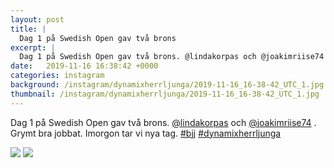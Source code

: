 ```yaml
---
layout: post
title: |
  Dag 1 på Swedish Open gav två brons
excerpt: |
  Dag 1 på Swedish Open gav två brons. @lindakorpas och @joakimriise74 . Grymt bra jobbat. Imorgon tar vi nya tag.  
date:   2019-11-16 16:38:42 +0000
categories: instagram
background: /instagram/dynamixherrljunga/2019-11-16_16-38-42_UTC_1.jpg
thumbnail: /instagram/dynamixherrljunga/2019-11-16_16-38-42_UTC_1.jpg
---
```

Dag 1 på Swedish Open gav två brons. [@lindakorpas](https://www.instagram.com/lindakorpas/) och [@joakimriise74](https://www.instagram.com/joakimriise74/) . Grymt bra jobbat. Imorgon tar vi nya tag. [#bjj](https://www.instagram.com/explore/tags/bjj/) [#dynamixherrljunga](https://www.instagram.com/explore/tags/dynamixherrljunga/)



<img src='/www-dynamix-herrljunga/instagram/dynamixherrljunga/2019-11-16_16-38-42_UTC_1.jpg' class='img-fluid' />


<img src='/www-dynamix-herrljunga/instagram/dynamixherrljunga/2019-11-16_16-38-42_UTC_2.jpg' class='img-fluid' />
